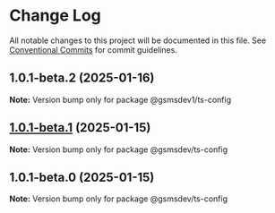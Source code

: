 # Change Log

All notable changes to this project will be documented in this file.
See [Conventional Commits](https://conventionalcommits.org) for commit guidelines.

## 1.0.1-beta.2 (2025-01-16)

**Note:** Version bump only for package @gsmsdev1/ts-config





## [1.0.1-beta.1](https://github.com/d-petrenko-gs/gsms-packages/compare/@gsmsdev/ts-config@1.0.1-beta.0...@gsmsdev/ts-config@1.0.1-beta.1) (2025-01-15)

**Note:** Version bump only for package @gsmsdev/ts-config





## 1.0.1-beta.0 (2025-01-15)

**Note:** Version bump only for package @gsmsdev/ts-config
